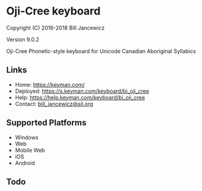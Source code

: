 Oji-Cree keyboard
=====================

Copyright (C) 2016-2018 Bill Jancewicz

Version 9.0.2

Oji-Cree Phonetic-style keyboard for Unicode Canadian Aboriginal Syllabics

Links
-----

 * Home:     <https://keyman.com/>
 * Deployed: <https://s.keyman.com/keyboard/bj_oji_cree>
 * Help:     <https://help.keyman.com/keyboard/bj_oji_cree>
 * Contact:  <bill_jancewicz@sil.org>

Supported Platforms
-------------------
 * Windows
 * Web
 * Mobile Web
 * iOS
 * Android

Todo
----
